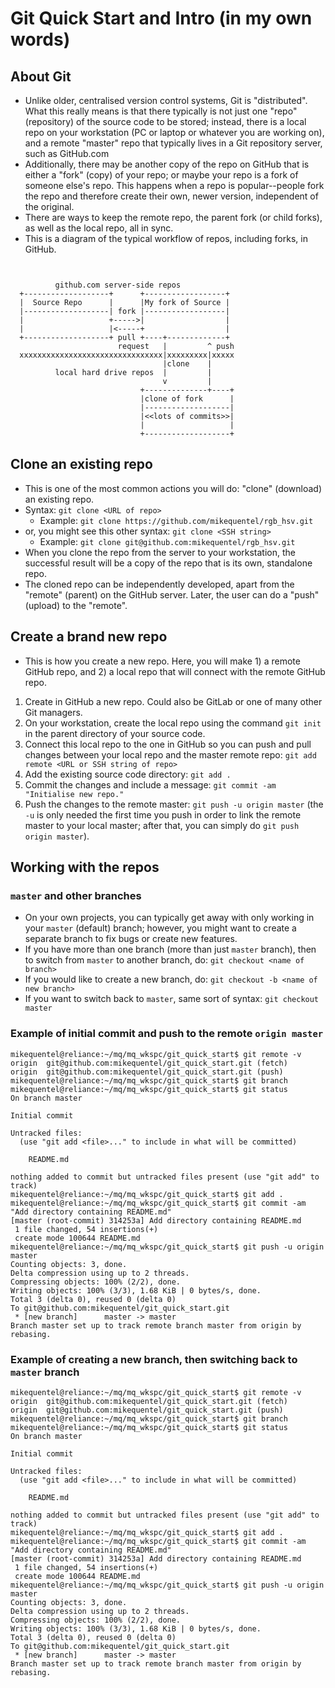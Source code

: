 # Git Quick Start and Intro (in my own words)
## About Git
* Unlike older, centralised version control systems, Git is "distributed". What this really means is that there typically is not just one "repo" (repository) of the source code to be stored; instead, there is a local repo on your workstation (PC or laptop or whatever you are working on), and a remote "master" repo that typically lives in a Git repository server, such as GitHub.com
* Additionally, there may be another copy of the repo on GitHub that is either a "fork" (copy) of your repo; or maybe your repo is a fork of someone else's repo. This happens when a repo is popular--people fork the repo and therefore create their own, newer version, independent of the original.
* There are ways to keep the remote repo, the parent fork (or child forks), as well as the local repo, all in sync.
* This is a diagram of the typical workflow of repos, including forks, in GitHub.

```


          github.com server-side repos
  +-------------------+      +------------------+
  |  Source Repo      |      |My fork of Source |
  |-------------------| fork |------------------|
  |                   +----->|                  |
  |                   |<-----+                  |
  +-------------------+ pull +----+-------------+
                        request   |         ^ push
  xxxxxxxxxxxxxxxxxxxxxxxxxxxxxxxx|xxxxxxxxx|xxxxx
                                  |clone    |
          local hard drive repos  |         |
                                  v         |
                             +--------------+----+
                             |clone of fork      |
                             |-------------------|
                             |<<lots of commits>>|
                             |                   |
                             +-------------------+
 ```

## Clone an existing repo
* This is one of the most common actions you will do: "clone" (download) an existing repo.
* Syntax: `git clone <URL of repo>`
  * Example: `git clone https://github.com/mikequentel/rgb_hsv.git`
* or, you might see this other syntax: `git clone <SSH string>`
  * Example: `git clone git@github.com:mikequentel/rgb_hsv.git`
* When you clone the repo from the server to your workstation, the successful result will be a copy of the repo that is its own, standalone repo.
* The cloned repo can be independently developed, apart from the "remote" (parent) on the GitHub server. Later, the user can do a "push" (upload) to the "remote".

## Create a brand new repo
* This is how you create a new repo. Here, you will make 1) a remote GitHub repo, and 2) a local repo that will connect with the remote GitHub repo.
1. Create in GitHub a new repo. Could also be GitLab or one of many other Git managers.
2. On your workstation, create the local repo using the command `git init` in the parent directory of your source code.
3. Connect this local repo to the one in GitHub so you can push and pull changes between your local repo and the master remote repo: `git add remote <URL or SSH string of repo>`
4. Add the existing source code directory: `git add .`
5. Commit the changes and include a message: `git commit -am "Initialise new repo."`
6. Push the changes to the remote master: `git push -u origin master` (the `-u` is only needed the first time you push in order to link the remote master to your local master; after that, you can simply do `git push origin master`).

## Working with the repos
### `master` and other branches
* On your own projects, you can typically get away with only working in your `master` (default) branch; however, you might want to create a separate branch to fix bugs or create new features.
* If you have more than one branch (more than just `master` branch), then to switch from `master` to another branch, do: `git checkout <name of branch>`
* If you would like to create a new branch, do: `git checkout -b <name of new branch>`
* If you want to switch back to `master`, same sort of syntax: `git checkout master`
### Example of initial commit and push to the remote `origin master`

```
mikequentel@reliance:~/mq/mq_wkspc/git_quick_start$ git remote -v
origin	git@github.com:mikequentel/git_quick_start.git (fetch)
origin	git@github.com:mikequentel/git_quick_start.git (push)
mikequentel@reliance:~/mq/mq_wkspc/git_quick_start$ git branch
mikequentel@reliance:~/mq/mq_wkspc/git_quick_start$ git status
On branch master

Initial commit

Untracked files:
  (use "git add <file>..." to include in what will be committed)

	README.md

nothing added to commit but untracked files present (use "git add" to track)
mikequentel@reliance:~/mq/mq_wkspc/git_quick_start$ git add .
mikequentel@reliance:~/mq/mq_wkspc/git_quick_start$ git commit -am "Add directory containing README.md"
[master (root-commit) 314253a] Add directory containing README.md
 1 file changed, 54 insertions(+)
 create mode 100644 README.md
mikequentel@reliance:~/mq/mq_wkspc/git_quick_start$ git push -u origin master
Counting objects: 3, done.
Delta compression using up to 2 threads.
Compressing objects: 100% (2/2), done.
Writing objects: 100% (3/3), 1.68 KiB | 0 bytes/s, done.
Total 3 (delta 0), reused 0 (delta 0)
To git@github.com:mikequentel/git_quick_start.git
 * [new branch]      master -> master
Branch master set up to track remote branch master from origin by rebasing.

```

### Example of creating a new branch, then switching back to `master` branch
```
mikequentel@reliance:~/mq/mq_wkspc/git_quick_start$ git remote -v
origin	git@github.com:mikequentel/git_quick_start.git (fetch)
origin	git@github.com:mikequentel/git_quick_start.git (push)
mikequentel@reliance:~/mq/mq_wkspc/git_quick_start$ git branch
mikequentel@reliance:~/mq/mq_wkspc/git_quick_start$ git status
On branch master

Initial commit

Untracked files:
  (use "git add <file>..." to include in what will be committed)

	README.md

nothing added to commit but untracked files present (use "git add" to track)
mikequentel@reliance:~/mq/mq_wkspc/git_quick_start$ git add .
mikequentel@reliance:~/mq/mq_wkspc/git_quick_start$ git commit -am "Add directory containing README.md"
[master (root-commit) 314253a] Add directory containing README.md
 1 file changed, 54 insertions(+)
 create mode 100644 README.md
mikequentel@reliance:~/mq/mq_wkspc/git_quick_start$ git push -u origin master
Counting objects: 3, done.
Delta compression using up to 2 threads.
Compressing objects: 100% (2/2), done.
Writing objects: 100% (3/3), 1.68 KiB | 0 bytes/s, done.
Total 3 (delta 0), reused 0 (delta 0)
To git@github.com:mikequentel/git_quick_start.git
 * [new branch]      master -> master
Branch master set up to track remote branch master from origin by rebasing.
```

